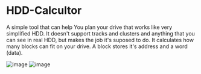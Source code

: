 # HDD-Calcultor
A simple tool that can help You plan your drive that works like very simplified HDD. It doesn't support tracks and clusters and anything that you can see in real HDD, but makes the job it's suposed to do.
It calculates how many blocks can fit on your drive. A block stores it's address and a word (data).

![image](https://github.com/WiktorGorecki/HDD-Calcultor/assets/60294931/2bd84390-d094-4d5e-874d-d16e347c0188)
![image](https://github.com/WiktorGorecki/HDD-Calcultor/assets/60294931/6f92d5b3-bfd0-4d34-a8d2-6e8b0a910418)
